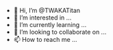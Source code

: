 - 👋 Hi, I’m @TWAKATitan
- 👀 I’m interested in ...
- 🌱 I’m currently learning ...
- 💞️ I’m looking to collaborate on ...
- 📫 How to reach me ...

<!---
TWAKATitan/TWAKATitan is a ✨ special ✨ repository because its `README.md` (this file) appears on your GitHub profile.
You can click the Preview link to take a look at your changes.
--->
